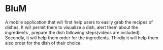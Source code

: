 # BluM
A mobile application that will first help users to easily grab the recipes of dishes. It will permit them to visualize a dish, alert them about the ingredients , prepare the dish following steps(videos are included). Secondly, it will help them order for the ingredients. Thirdly it will help them also order for the dish of their choice.
